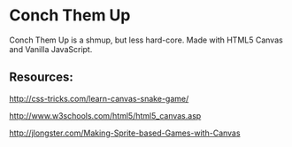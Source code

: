 Conch Them Up
=============

Conch Them Up is a shmup, but less hard-core.
Made with HTML5 Canvas and Vanilla JavaScript.

Resources:
----------

http://css-tricks.com/learn-canvas-snake-game/

http://www.w3schools.com/html5/html5_canvas.asp

http://jlongster.com/Making-Sprite-based-Games-with-Canvas
